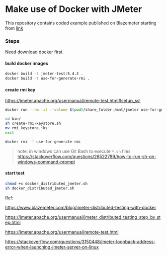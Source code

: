# Make use of Docker with JMeter

This repository contains coded example published on Blazemeter starting from [link](https://www.blazemeter.com/blog/make-use-of-docker-with-jmeter-learn-how)


### Steps

Need download docker first.
#### build docker images
```bash
docker build -t jmeter-test:5.4.3 .
docker build -t use-for-generate-rmi .
```
#### create rmi key

https://jmeter.apache.org/usermanual/remote-test.html#setup_ssl

```bash
docker run --rm -it --volume $(pwd)/share_folder:/mnt/jmeter use-for-generate-rmi /bin/sh

cd bin/
sh create-rmi-keystore.sh
mv rmi_keystore.jks
exit

docker rmi -f use-for-generate-rmi
```

> note: in windows can use Git Bash to execute `*.sh` files
> https://stackoverflow.com/questions/26522789/how-to-run-sh-on-windows-command-prompt

#### start test

```bash
chmod +x docker_distributed_jmeter.sh
sh docker_distributed_jmeter.sh
```

Ref:

https://www.blazemeter.com/blog/jmeter-distributed-testing-with-docker

https://jmeter.apache.org/usermanual/jmeter_distributed_testing_step_by_step.html

https://jmeter.apache.org/usermanual/remote-test.html

https://stackoverflow.com/questions/3150448/jmeter-loopback-address-error-when-launching-jmeter-server-on-linux